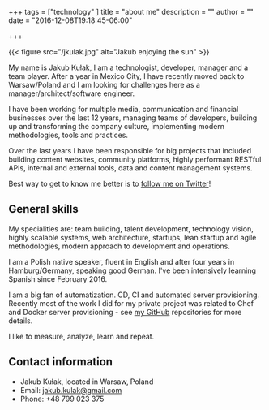 +++
tags = ["technology"
]
title = "about me"
description = ""
author = ""
date = "2016-12-08T19:18:45-06:00"

+++

{{< figure src="/jkulak.jpg" alt="Jakub enjoying the sun" >}}

My name is Jakub Kułak, I am a technologist, developer, manager and a team player. After a year in Mexico City, I have recently moved back to Warsaw/Poland and I am looking for challenges here as a manager/architect/software engineer.

I have been working for multiple media, communication and financial businesses over the last 12 years, managing teams of developers, building up and transforming the company culture, implementing modern methodologies, tools and practices.

Over the last years I have been responsible for big projects that included building content websites, community platforms, highly performant RESTful APIs, internal and external tools, data and content management systems.

Best way to get to know me better is to [follow me on Twitter](https://twitter.com/jakub_kulak)!

## General skills

My specialities are: team building, talent development, technology vision, highly scalable systems, web architecture, startups, lean startup and agile methodologies, modern approach to development and operations.

I am a Polish native speaker, fluent in English and after four years in Hamburg/Germany, speaking good German. I've been intensively learning Spanish since February 2016.

I am a big fan of automatization. CD, CI and automated server provisioning. Recently most of the work I did for my private project was related to Chef and Docker server provisioning - see [my GitHub](https://github.com/jkulak) repositories for more details.

I like to measure, analyze, learn and repeat.

## Contact information

* Jakub Kułak, located in Warsaw, Poland
* Email: jakub.kulak@gmail.com
* Phone: +48 799 023 375
